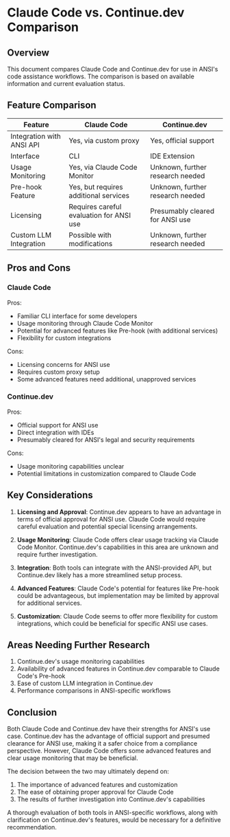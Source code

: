 # Claude Code vs. Continue.dev Comparison

## Overview

This document compares Claude Code and Continue.dev for use in ANSI's code assistance workflows. The comparison is based on available information and current evaluation status.

## Feature Comparison

| Feature                     | Claude Code                                   | Continue.dev                               |
|-----------------------------|-----------------------------------------------|-------------------------------------------|
| Integration with ANSI API   | Yes, via custom proxy                         | Yes, official support                     |
| Interface                   | CLI                                           | IDE Extension                             |
| Usage Monitoring            | Yes, via Claude Code Monitor                  | Unknown, further research needed          |
| Pre-hook Feature            | Yes, but requires additional services         | Unknown, further research needed          |
| Licensing                   | Requires careful evaluation for ANSI use      | Presumably cleared for ANSI use           |
| Custom LLM Integration      | Possible with modifications                   | Unknown, further research needed          |

## Pros and Cons

### Claude Code

Pros:
- Familiar CLI interface for some developers
- Usage monitoring through Claude Code Monitor
- Potential for advanced features like Pre-hook (with additional services)
- Flexibility for custom integrations

Cons:
- Licensing concerns for ANSI use
- Requires custom proxy setup
- Some advanced features need additional, unapproved services

### Continue.dev

Pros:
- Official support for ANSI use
- Direct integration with IDEs
- Presumably cleared for ANSI's legal and security requirements

Cons:
- Usage monitoring capabilities unclear
- Potential limitations in customization compared to Claude Code

## Key Considerations

1. **Licensing and Approval**: Continue.dev appears to have an advantage in terms of official approval for ANSI use. Claude Code would require careful evaluation and potential special licensing arrangements.

2. **Usage Monitoring**: Claude Code offers clear usage tracking via Claude Code Monitor. Continue.dev's capabilities in this area are unknown and require further investigation.

3. **Integration**: Both tools can integrate with the ANSI-provided API, but Continue.dev likely has a more streamlined setup process.

4. **Advanced Features**: Claude Code's potential for features like Pre-hook could be advantageous, but implementation may be limited by approval for additional services.

5. **Customization**: Claude Code seems to offer more flexibility for custom integrations, which could be beneficial for specific ANSI use cases.

## Areas Needing Further Research

1. Continue.dev's usage monitoring capabilities
2. Availability of advanced features in Continue.dev comparable to Claude Code's Pre-hook
3. Ease of custom LLM integration in Continue.dev
4. Performance comparisons in ANSI-specific workflows

## Conclusion

Both Claude Code and Continue.dev have their strengths for ANSI's use case. Continue.dev has the advantage of official support and presumed clearance for ANSI use, making it a safer choice from a compliance perspective. However, Claude Code offers some advanced features and clear usage monitoring that may be beneficial.

The decision between the two may ultimately depend on:
1. The importance of advanced features and customization
2. The ease of obtaining proper approval for Claude Code
3. The results of further investigation into Continue.dev's capabilities

A thorough evaluation of both tools in ANSI-specific workflows, along with clarification on Continue.dev's features, would be necessary for a definitive recommendation.
